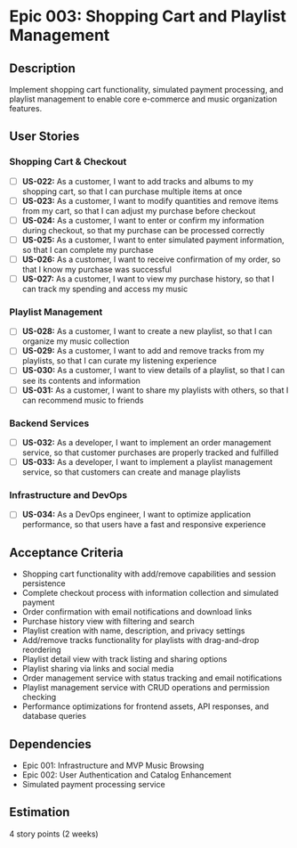 

# Epic 003: Shopping Cart and Playlist Management

## Description
Implement shopping cart functionality, simulated payment processing, and playlist management to enable core e-commerce and music organization features.

## User Stories

### Shopping Cart & Checkout
- [ ] **US-022:** As a customer, I want to add tracks and albums to my shopping cart, so that I can purchase multiple items at once
- [ ] **US-023:** As a customer, I want to modify quantities and remove items from my cart, so that I can adjust my purchase before checkout
- [ ] **US-024:** As a customer, I want to enter or confirm my information during checkout, so that my purchase can be processed correctly
- [ ] **US-025:** As a customer, I want to enter simulated payment information, so that I can complete my purchase
- [ ] **US-026:** As a customer, I want to receive confirmation of my order, so that I know my purchase was successful
- [ ] **US-027:** As a customer, I want to view my purchase history, so that I can track my spending and access my music

### Playlist Management
- [ ] **US-028:** As a customer, I want to create a new playlist, so that I can organize my music collection
- [ ] **US-029:** As a customer, I want to add and remove tracks from my playlists, so that I can curate my listening experience
- [ ] **US-030:** As a customer, I want to view details of a playlist, so that I can see its contents and information
- [ ] **US-031:** As a customer, I want to share my playlists with others, so that I can recommend music to friends

### Backend Services
- [ ] **US-032:** As a developer, I want to implement an order management service, so that customer purchases are properly tracked and fulfilled
- [ ] **US-033:** As a developer, I want to implement a playlist management service, so that customers can create and manage playlists

### Infrastructure and DevOps
- [ ] **US-034:** As a DevOps engineer, I want to optimize application performance, so that users have a fast and responsive experience

## Acceptance Criteria
- Shopping cart functionality with add/remove capabilities and session persistence
- Complete checkout process with information collection and simulated payment
- Order confirmation with email notifications and download links
- Purchase history view with filtering and search
- Playlist creation with name, description, and privacy settings
- Add/remove tracks functionality for playlists with drag-and-drop reordering
- Playlist detail view with track listing and sharing options
- Playlist sharing via links and social media
- Order management service with status tracking and email notifications
- Playlist management service with CRUD operations and permission checking
- Performance optimizations for frontend assets, API responses, and database queries

## Dependencies
- Epic 001: Infrastructure and MVP Music Browsing
- Epic 002: User Authentication and Catalog Enhancement
- Simulated payment processing service

## Estimation
4 story points (2 weeks)


